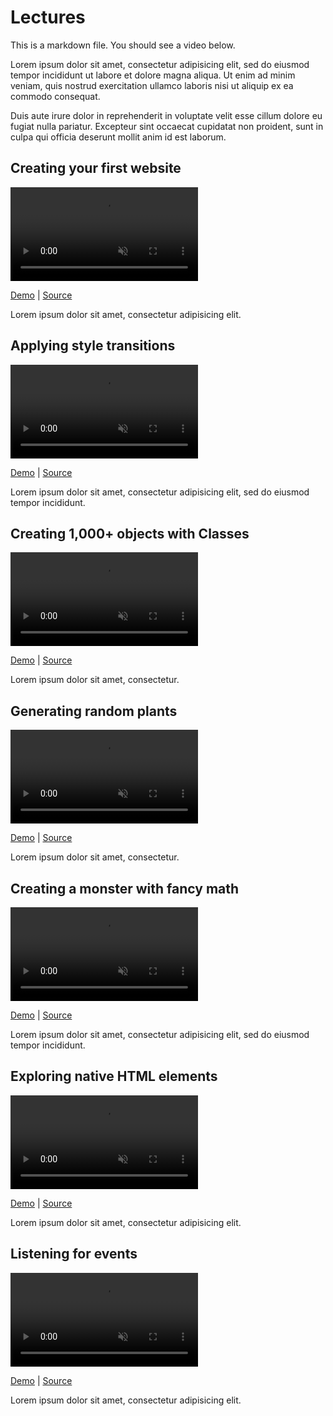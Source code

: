 # Lectures

This is a markdown file. You should see a video below.

Lorem ipsum dolor sit amet, consectetur adipisicing elit, sed do eiusmod tempor incididunt ut labore et dolore magna aliqua. Ut enim ad minim veniam, quis nostrud exercitation ullamco laboris nisi ut aliquip ex ea commodo consequat.

Duis aute irure dolor in reprehenderit in voluptate velit esse cillum dolore eu fugiat nulla pariatur. Excepteur sint occaecat cupidatat non proident, sunt in culpa qui officia deserunt mollit anim id est laborum.


## Creating your first website

<video autoplay muted loop playsinline>
  <source src="examples/bio.mp4" type="video/mp4">
</video>

[Demo](1/bio) \| [Source](https://github.com/vsueiro/CIM103/tree/main/lectures/1)

Lorem ipsum dolor sit amet, consectetur adipisicing elit.

## Applying style transitions

<video autoplay muted loop playsinline>
  <source src="examples/sky.mp4" type="video/mp4">
</video>

[Demo](N/sky) \| [Source](https://github.com/vsueiro/CIM103/tree/main/lectures/N)

Lorem ipsum dolor sit amet, consectetur adipisicing elit, sed do eiusmod tempor incididunt.

## Creating 1,000+ objects with Classes

<video autoplay muted loop playsinline>
  <source src="examples/popup.mp4" type="video/mp4">
</video>

[Demo](N/popup) \| [Source](https://github.com/vsueiro/CIM103/tree/main/lectures/N)

Lorem ipsum dolor sit amet, consectetur.

## Generating random plants

<video autoplay muted loop playsinline>
  <source src="examples/garden.mp4" type="video/mp4">
</video>

[Demo](#) \| [Source](#)

Lorem ipsum dolor sit amet, consectetur.

## Creating a monster with fancy math

<video autoplay muted loop playsinline>
  <source src="examples/eyes.mp4" type="video/mp4">
</video>

[Demo](#) \| [Source](#)

Lorem ipsum dolor sit amet, consectetur adipisicing elit, sed do eiusmod tempor incididunt.

## Exploring native HTML elements

<video autoplay muted loop playsinline>
  <source src="examples/to-do.mp4" type="video/mp4">
</video>

[Demo](#) \| [Source](#)

Lorem ipsum dolor sit amet, consectetur adipisicing elit.

## Listening for events

<video autoplay muted loop playsinline>
  <source src="examples/dark-mode.mp4" type="video/mp4">
</video>

[Demo](#) \| [Source](#)

Lorem ipsum dolor sit amet, consectetur adipisicing elit.

<style>
  video {
    max-width: 100%;
    max-height: 240px;
  }
</style>
